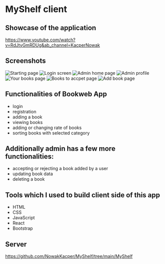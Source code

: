 # MyShelf client

## Showcase of the application
https://www.youtube.com/watch?v=RdJtyGmRDUg&ab_channel=KacperNowak

## Screenshots
![Starting page](https://github.com/NowakKacper/MyShelf/assets/87521449/7f6a1469-5921-41f7-a954-fddc555c2a56)
![Login screen](https://github.com/NowakKacper/MyShelf/assets/87521449/5968be2a-85d8-47b4-846d-45245c564d50)
![Admin home page](https://github.com/NowakKacper/MyShelf/assets/87521449/8f96e68a-7a50-4f72-9eaf-a3f9d9a5e6d2)
![Admin profile](https://github.com/NowakKacper/MyShelf/assets/87521449/0f6fe757-88bd-41bc-9393-49a15e5bacc5)
![Your books page](https://github.com/NowakKacper/MyShelf/assets/87521449/fe66b99a-60f4-4048-8157-e485ff843257)
![Books to accpet page](https://github.com/NowakKacper/MyShelf/assets/87521449/f0d9b554-214f-48c4-8e01-448f2e0e90da)
![Add book page](https://github.com/NowakKacper/MyShelf/assets/87521449/06031b32-28b9-42af-afc3-51fc0b665644)

## Functionalities of Bookweb App
 - login  
 - registration 
 - adding a book 
 - viewing books 
 - adding or changing rate of books 
 - sorting books with selected category
 
 ## Additionally admin has a few more functionalities: 
 - accepting or rejecting a book added by a user  
 - updating book data 
 - deleting a book
 
 ## Tools which I used to build client side of this app 
 - HTML
 - CSS
 - JavaScript
 - React
 - Bootstrap
 
 ## Server
 https://github.com/NowakKacper/MyShelf/tree/main/MyShelf

